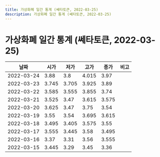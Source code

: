 ```yaml
---
title: 가상화폐 일간 통계 (쎄타토큰, 2022-03-25)
description: 가상화폐 일간 통계 (쎄타토큰, 2022-03-25)
---
```


가상화폐 일간 통계 (쎄타토큰, 2022-03-25)
===

|날짜|시가|저가|고가|종가|비고|
|--|--|--|--|--|--|
|2022-03-24|3.88|3.8|4.015|3.97|    |
|2022-03-23|3.745|3.705|3.925|3.89|    |
|2022-03-22|3.585|3.555|3.855|3.74|    |
|2022-03-21|3.525|3.47|3.615|3.575|    |
|2022-03-20|3.625|3.47|3.75|3.54|    |
|2022-03-19|3.55|3.54|3.695|3.615|    |
|2022-03-18|3.495|3.405|3.575|3.55|    |
|2022-03-17|3.555|3.445|3.58|3.495|    |
|2022-03-16|3.37|3.31|3.56|3.555|    |
|2022-03-15|3.445|3.29|3.45|3.36|    |
